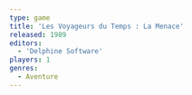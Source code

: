```yaml
---
type: game
title: 'Les Voyageurs du Temps : La Menace'
released: 1989
editors: 
  - 'Delphine Software'
players: 1
genres:
  - Aventure
---
```

